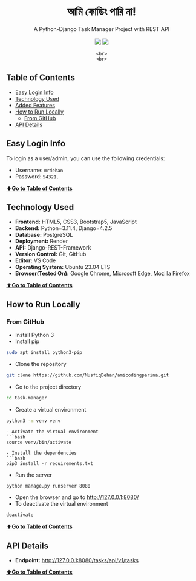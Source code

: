 <div align="center">
    <h1>আমি কোডিং পারি না!</h1>
    A Python-Django Task Manager Project with REST API 
    <br>
    <br>
    <img src="https://img.shields.io/badge/Python-FFD43B?style=for-the-badge&logo=python&logoColor=blue">
    <img src="https://img.shields.io/badge/Django-092E20?style=for-the-badge&logo=django&logoColor=green">

    <br>
    <br>

</div>

## Table of Contents

-   [Easy Login Info](#easy-login-info)
-   [Technology Used](#technology-used)
-   [Added Features](#added-features)
-   [How to Run Locally](#how-to-run-locally)
    -   [From GitHub](#from-github)
-   [API Details](#api-details)

## Easy Login Info

To login as a user/admin, you can use the following credentials:

-   Username: `mrdehan`
-   Password: `54321.`

[⬆️**Go to Table of Contents**](#table-of-contents)

## Technology Used

-   **Frontend:** HTML5, CSS3, Bootstrap5, JavaScript
-   **Backend:** Python=3.11.4, Django=4.2.5
-   **Database:** PostgreSQL
-   **Deployment:** Render
-   **API:** Django-REST-Framework
-   **Version Control:** Git, GitHub
-   **Editor:** VS Code
-   **Operating System:** Ubuntu 23.04 LTS
-   **Browser(Tested On):** Google Chrome, Microsoft Edge, Mozilla Firefox

[⬆️**Go to Table of Contents**](#table-of-contents)

## How to Run Locally

### From GitHub

-   Install Python 3
-   Install pip

```bash
sudo apt install python3-pip
```

-   Clone the repository

```bash
git clone https://github.com/MusfiqDehan/amicodingparina.git
```

-   Go to the project directory

```bash
cd task-manager
```

-   Create a virtual environment

```bash
python3 -m venv venv
```

````
- Activate the virtual environment
```bash
source venv/bin/activate
````

````
- Install the dependencies
```bash
pip3 install -r requirements.txt
````

-   Run the server

```bash
python manage.py runserver 8080
```

-   Open the browser and go to http://127.0.0.1:8080/
-   To deactivate the virtual environment

```bash
deactivate
```

[⬆️**Go to Table of Contents**](#table-of-contents)

## API Details

-   **Endpoint:** http://127.0.0.1:8080/tasks/api/v1/tasks

[⬆️**Go to Table of Contents**](#table-of-contents)
